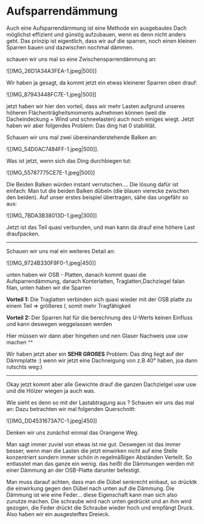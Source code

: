 # Aufsparrendämmung

Auch eine Aufsparrendämmung ist eine Methode ein ausgebautes Dach möglichst effizient und günstig aufzubauen, wenn es denn nicht anders geht.  Das prinzip ist eigentlich, dass wir auf die sparren, noch einen kleinen Sparren bauen und dazwischen nochmal dämmen.

schauen wir uns mal so eine Zwischensparrendämmung an:

![[IMG_26D1A34A3FEA-1.jpeg|500]]

Wir haben ja gesagt, da kommt jetzt ein etwas kleinerer Sparren oben drauf:

![[IMG_87943448FC7E-1.jpeg|500]]

jetzt haben wir hier den vorteil, dass wir mehr Lasten aufgrund unseres höheren Flächenträgheitsmoments aufnehmen können (weil die Dacheindeckung + Wind und schneelasten) auch noch einiges wiegt. Jetzt haben wir aber folgendes Problem: Das ding hat 0 stabilität. 

Schauen wir uns mal zwei übereinanderstehende Balken an:

![[IMG_54D0AC7484FF-1.jpeg|500]].

Was ist jetzt, wenn sich das Ding durchbiegen tut:

![[IMG_55787775CE7E-1.jpeg|500]]

Die Beiden Balken würden instant verrutschen.... Die lösung dafür ist einfach: Man tut die beiden Balken dübeln (die blauen vierecke zwischen den beiden). Auf unser erstes beispiel übertragen, sähe das ungefähr so aus:

![[IMG_7BDA3B38013D-1.jpeg|300]]

Jetzt ist das Teil quasi verbunden, und man kann da drauf eine höhere Last draufpacken.

---

Schauen wir uns mal ein weiteres Detail an:

![[IMG_9724B330F9F0-1.jpeg|450]]

unten haben wir OSB - Platten, danach kommt quasi die Aufsparrendämmung, danach Konterlatten, Traglatten,Dachziegel falan filan, unten haben wir die Sparren

**Vorteil 1:** Die Traglatten verbinden sich quasi wieder mit der OSB platte zu einem Teil => größeres $I$, somit mehr Tragfähigkeit

**Vorteil 2:** Der Sparren hat für die berechnung des U-Werts keinen Einfluss und kann deswegen weggelassen werden

Hier müssen wir dann aber hingehen und nen Glaser Nachweis usw usw machen ^^

Wir haben jetzt aber ein **SEHR GROßES** Problem: Das ding liegt auf der Dämmplatte :) wenn wir jetzt eine Dachneigung von z.B 40° haben, joa dann rutschts weg:)

---

Okay jetzt kommt aber alle Gewichte drauf die ganzen Dachzielgel usw usw und die Hölzer wiegen ja auch was.

Wie sieht es denn so mit der Lastabtragung aus ? Schauen wir uns das mal an: Dazu betrachten wir mal folgenden Querschnitt:

![[IMG_DD4531673A7C-1.jpeg|450]]

Denken wir uns zunächst einmal das Orangene Weg.

Man sagt immer zuviel von etwas ist nie gut. Deswegen ist das immer besser, wenn man die Lasten die jetzt einwirken nicht auf eine Stelle konzentriert sondern immer schön in regelmäßigen Abständen Verteilt. So entlasstet man das ganze ein wenig. das heißt die Dämmungen werden mit einer Dämmung an der OSB-Platte darunter befestigt.

Man muss darauf achten, dass man die Dübel senkrecht einbaut, so drücktk die einwirkung gegen den Dübel nach unten auf die Dämmung. Die Dämmung ist wie eine Feder... diese Eigenschaft kann man sich also zunutze machen. Die schraube wird nach unten gedrückt und an ihm wird gezogen, die Feder drückt die Schraube wieder hoch und empfängt Druck. Also haben wir ein ausgesteiftes Dreieck. 



